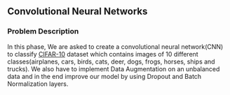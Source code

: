 ## Convolutional Neural Networks
### Problem Description
In this phase, We are asked to create a convolutional neural network(CNN) to classify [CIFAR-10](https://en.wikipedia.org/wiki/CIFAR-10) dataset which contains images of 10 different classes(airplanes, cars, birds, cats, deer, dogs, frogs, horses, ships and trucks). We also have to implement Data Augmentation on an unbalanced data and in the end improve our model by using Dropout and Batch Normalization layers.